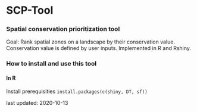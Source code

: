 # SCP-Tool
### Spatial conservation prioritization tool

Goal: Rank spatial zones on a landscape by their conservation value. Conservation value is defined by user inputs. Implemented in R and Rshiny.

### How to install and use this tool

#### In R

Install prerequisities
`install.packages(c(shiny, DT, sf))`




last updated: 2020-10-13
